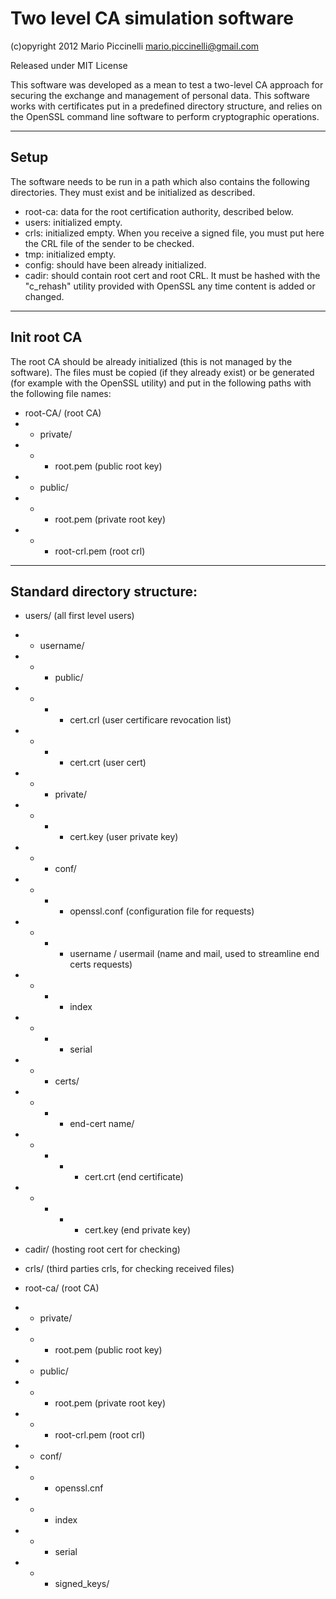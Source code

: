 Two level CA simulation software
================================

(c)opyright 2012 Mario Piccinelli <mario.piccinelli@gmail.com>

Released under MIT License

This software was developed as a mean to test a two-level CA approach for securing the exchange and management of personal data. This software works with certificates put in a predefined directory structure, and relies on the OpenSSL command line software to perform cryptographic operations. 

<hr>

Setup
-----
The software needs to be run in a path which also contains the following directories. They must exist and be initialized as described.

- root-ca: data for the root certification authority, described below.
- users: initialized empty.
- crls: initialized empty. When you receive a signed file, you must put here the CRL file of the sender to be checked.
- tmp: initialized empty.
- config: should have been already initialized.
- cadir: should contain root cert and root CRL. It must be hashed with the "c_rehash" utility provided with OpenSSL any time content is added or changed.

<hr>

Init root CA
------------
The root CA should be already initialized (this is not managed by the software). The files must be copied (if they already exist) or be generated (for example with the OpenSSL utility) and put in the following paths with the following file names:

- root-CA/ (root CA)
- - private/
- - - root.pem (public root key)
- - public/
- - - root.pem (private root key)
- - - root-crl.pem (root crl)

<hr>

Standard directory structure:
-----------------------------
- users/ (all first level users)
- - username/
- - - public/
- - - - cert.crl (user certificare revocation list)
- - - - cert.crt (user cert)
- - - private/
- - - - cert.key (user private key)
- - - conf/
- - - - openssl.conf (configuration file for requests)
- - - - username / usermail (name and mail, used to streamline end certs requests)
- - - - index
- - - - serial
- - - certs/
- - - - end-cert name/
- - - - - cert.crt (end certificate)
- - - - - cert.key (end private key)

- cadir/ (hosting root cert for checking)

- crls/ (third parties crls, for checking received files)

- root-ca/ (root CA)
- - private/
- - - root.pem (public root key)
- - public/
- - - root.pem (private root key)
- - - root-crl.pem (root crl)
- - conf/
- - - openssl.cnf
- - - index
- - - serial
- - - signed_keys/
